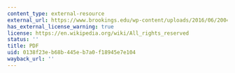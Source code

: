 ```yaml
---
content_type: external-resource
external_url: https://www.brookings.edu/wp-content/uploads/2016/06/2004_issuescan.pdf
has_external_license_warning: true
license: https://en.wikipedia.org/wiki/All_rights_reserved
status: ''
title: PDF
uid: 0138f23e-b68b-445e-b7a0-f18945e7e104
wayback_url: ''
---
```

